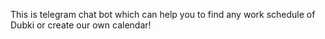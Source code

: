 This is telegram chat bot which can help you to find any work schedule of Dubki or create our own calendar! 
